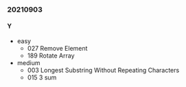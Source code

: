 ### 20210903

#### Y
- easy
  - 027 Remove Element
  - 189 Rotate Array
- medium
  - 003 Longest Substring Without Repeating Characters
  - 015 3 sum
